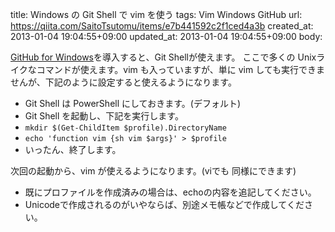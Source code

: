 title: Windows の Git Shell で vim を使う
tags: Vim Windows GitHub
url: https://qiita.com/SaitoTsutomu/items/e7b441592c2f1ced4a3b
created_at: 2013-01-04 19:04:55+09:00
updated_at: 2013-01-04 19:04:55+09:00
body:

[GitHub for Windows](http://windows.github.com/)を導入すると、Git Shellが使えます。
ここで多くの Unixライクなコマンドが使えます。vim も入っていますが、単に vim しても実行できませんが、下記のように設定すると使えるようになります。

+ Git Shell は PowerShell にしておきます。(デフォルト)
+ Git Shell を起動し、下記を実行します。
+ `mkdir $(Get-ChildItem $profile).DirectoryName`
+ `echo 'function vim {sh vim $args}' > $profile`
+ いったん、終了します。

次回の起動から、vim が使えるようになります。(viでも 同様にできます)

+ 既にプロファイルを作成済みの場合は、echoの内容を追記してください。
+ Unicodeで作成されるのがいやならば、別途メモ帳などで作成してください。
